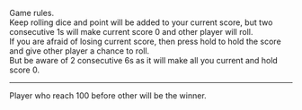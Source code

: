 Game rules.<br>
Keep rolling dice and point will be added to your current score, but two consecutive 1s will make current score 0 and other player will roll.<br>
If you are afraid of losing current score, then press hold to hold the score and give other player a chance to roll.<br>
But be aware of 2 consecutive 6s as it will make all you current and hold score 0.<hr>
Player who reach 100 before other will be the winner.

